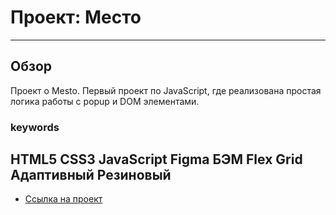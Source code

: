 # Проект: Место
------
## Обзор

Проект о Mesto.
Первый проект по JavaScript, где реализована простая логика работы с popup и DOM элементами.

### keywords
**HTML5 CSS3 JavaScript Figma БЭМ Flex Grid Адаптивный Резиновый**
------
* [Ссылка на проект](https://denwer81.github.io/mesto/)


